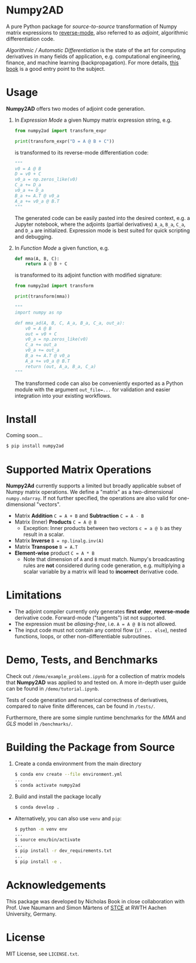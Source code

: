 # Numpy2AD

A pure Python package for *source-to-source* transformation of Numpy matrix expressions to [reverse-mode](https://en.wikipedia.org/wiki/Automatic_differentiation#Reverse_accumulation), also referred to as *adjoint*, algorithmic differentiation code.

*Algorithmic / Automatic Differentiation* is the state of the art for computing derivatives in many fields of application, e.g. computational engineering, finance, and machine learning (backpropagation). For more details, [this book](https://epubs.siam.org/doi/10.1137/1.9781611972078) is a good entry point to the subject.

# Usage
**Numpy2AD** offers two modes of adjoint code generation.

1. In *Expression Mode* a given Numpy matrix expression string, e.g.
    ```python
    from numpy2ad import transform_expr
    
    print(transform_expr("D = A @ B + C"))
    ```
    is transformed to its reverse-mode differentiation code:
    ```python
    """
    v0 = A @ B
    D = v0 + C
    v0_a = np.zeros_like(v0)
    C_a += D_a
    v0_a += D_a
    B_a += A.T @ v0_a
    A_a += v0_a @ B.T
    """
    ```
    The generated code can be easily pasted into the desired context, e.g. a Jupyter notebook, where the adjoints (partial derivatives) `A_a`, `B_a`, `C_a`, and `D_a` are initialized. Expression mode is best suited for quick scripting and debugging. 

2. In *Function Mode* a given function, e.g.
    ```python
    def mma(A, B, C):
        return A @ B + C
    ```
    is transformed to its adjoint function with modified signature:
    ```python
    from numpy2ad import transform

    print(transform(mma))
    ```
    ```python
    """
    import numpy as np

    def mma_ad(A, B, C, A_a, B_a, C_a, out_a):
        v0 = A @ B
        out = v0 + C
        v0_a = np.zeros_like(v0)
        C_a += out_a
        v0_a += out_a
        B_a += A.T @ v0_a
        A_a += v0_a @ B.T
        return (out, A_a, B_a, C_a)
    """
    ```
    
    The transformed code can also be conveniently exported as a Python module with the argument `out_file=...` for validation and easier integration into your existing workflows.


# Install
Coming soon...
```bash
$ pip install numpy2ad
```

# Supported Matrix Operations

**Numpy2Ad** currently supports a limited but broadly applicable subset of Numpy matrix operations. We define a "matrix" as a two-dimensional `numpy.ndarray`. If not further specified, the operations are also valid for one-dimensional "vectors".

- Matrix **Addition** `C = A + B` and **Subtraction** `C = A - B`
- Matrix (Inner) **Products** `C = A @ B`
    - Exception: Inner products between two vectors `c = a @ b` as they result in a scalar.
- Matrix **Inverse** `B = np.linalg.inv(A)`
- Matrix **Transpose** `B = A.T`
- **Element-wise** product `C = A * B`
    - Note that dimension of `A` and `B` must match. Numpy's broadcasting rules are **not** considered during code generation, e.g. multiplying a scalar variable by a matrix will lead to **incorrect** derivative code.

# Limitations
- The adjoint compiler currently only generates **first order**, **reverse-mode** derivative code. Forward-mode ("tangents") ist not supported.
- The expression must be *aliasing-free*, i.e. `A = A @ B` is not allowed.
- The input code must not contain any control flow (`if ... else`), nested functions, loops, or other non-differentiable subroutines.

# Demo, Tests, and Benchmarks

Check out `/demo/example_problems.ipynb` for a collection of matrix models that **Numpy2AD** was applied to and tested on. A more in-depth user guide can be found in `/demo/tutorial.ipynb`.

Tests of code generation and numerical correctness of derivatives, compared to naive finite differences, can be found in `/tests/`.

Furthermore, there are some simple runtime benchmarks for the *MMA* and *GLS* model in `/benchmarks/`.

# Building the Package from Source
1. Create a conda environment from the main directory
    ```bash
    $ conda env create --file environment.yml
    ...
    $ conda activate numpy2ad
    ```
2. Build and install the package locally 
    ```bash
    $ conda develop .
    ```

- Alternatively, you can also use `venv` and `pip`:
    ```bash
    $ python -m venv env 
    ...
    $ source env/bin/activate
    ...
    $ pip install -r dev_requirements.txt
    ...
    $ pip install -e .
    ```

# Acknowledgements
This package was developed by Nicholas Book in close collaboration with Prof. Uwe Naumann and Simon Märtens of [STCE](https://www.stce.rwth-aachen.de/) at RWTH Aachen University, Germany.

# License
MIT License, see `LICENSE.txt`.

